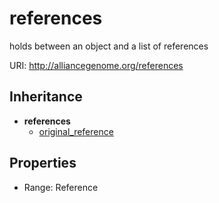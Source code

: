 # references

holds between an object and a list of references

URI: http://alliancegenome.org/references




## Inheritance

* **references**
    * [original_reference](original_reference.md)



## Properties

 * Range: Reference


